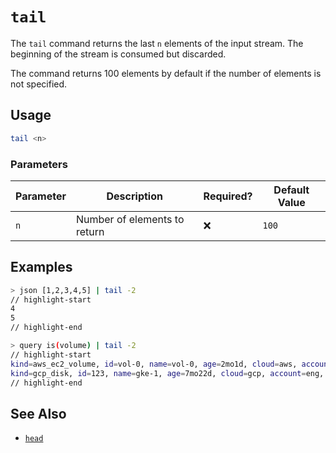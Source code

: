 # `tail`

The `tail` command returns the last `n` elements of the input stream. The beginning of the stream is consumed but discarded.

The command returns 100 elements by default if the number of elements is not specified.

## Usage

```bash
tail <n>
```

### Parameters

| Parameter | Description                  | Required? | Default Value |
| --------- | ---------------------------- | --------- | ------------- |
| `n`       | Number of elements to return | ❌        | `100`         |

## Examples

```bash
> json [1,2,3,4,5] | tail -2
// highlight-start
4
5
// highlight-end
```

```bash
> query is(volume) | tail -2
// highlight-start
kind=aws_ec2_volume, id=vol-0, name=vol-0, age=2mo1d, cloud=aws, account=dev, region=us-west-2
kind=gcp_disk, id=123, name=gke-1, age=7mo22d, cloud=gcp, account=eng, region=us-west1, zone=us-west1-a
// highlight-end
```

## See Also

- [`head`](./head.md)
